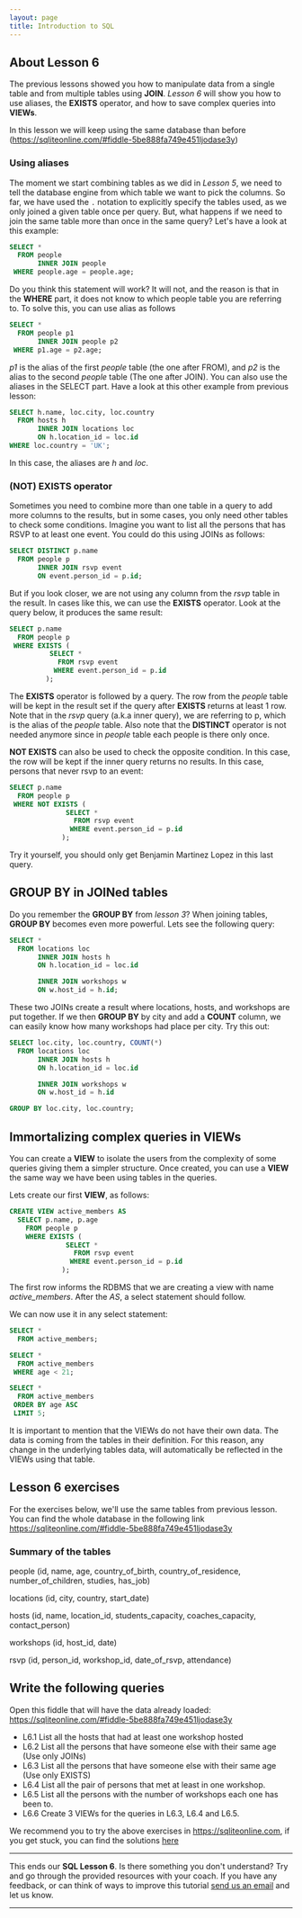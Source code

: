 ```yaml
---
layout: page
title: Introduction to SQL
---
```


## About Lesson 6

The previous lessons showed you how to manipulate data from a single table and from multiple tables using **JOIN**. _Lesson 6_ will show you how to use aliases, the **EXISTS** operator, and how to save complex queries into **VIEWs**.

In this lesson we will keep using the same database than before (https://sqliteonline.com/#fiddle-5be888fa749e451ljodase3y)

### Using aliases

The moment we start combining tables as we did in _Lesson 5_, we need to tell the database engine from which table we want to pick the columns. So far, we have used the `.` notation to explicitly specify the tables used, as we only joined a given table once per query. But, what happens if we need to join the same table more than once in the same query? Let's have a look at this example:

```SQL
SELECT *
  FROM people
       INNER JOIN people
 WHERE people.age = people.age;
```

Do you think this statement will work? It will not, and the reason is that in the **WHERE** part, it does not know to which people table you are referring to. To solve this, you can use alias as follows

```SQL
SELECT *
  FROM people p1
       INNER JOIN people p2
 WHERE p1.age = p2.age;
```

_p1_ is the alias of the first _people_ table (the one after FROM), and _p2_ is the alias to the second _people_ table (The one after JOIN). You can also use the aliases in the SELECT part. Have a look at this other example from previous lesson:


```SQL
SELECT h.name, loc.city, loc.country
  FROM hosts h
       INNER JOIN locations loc
       ON h.location_id = loc.id
WHERE loc.country = 'UK';
```
In this case, the aliases are _h_ and _loc_.

### (NOT) EXISTS operator

Sometimes you need to combine more than one table in a query to add more columns to the results, but in some cases, you only need other tables to check some conditions. Imagine you want to list all the persons that has RSVP to at least one event. You could do this using JOINs as follows:

```SQL
SELECT DISTINCT p.name
  FROM people p
       INNER JOIN rsvp event
       ON event.person_id = p.id;
```

But if you look closer, we are not using any column from the _rsvp_ table in the result. In cases like this, we can use the **EXISTS** operator. Look at the query below, it produces the same result:

```SQL
SELECT p.name
  FROM people p
 WHERE EXISTS (
          SELECT *
            FROM rsvp event
           WHERE event.person_id = p.id
         );
```

The **EXISTS** operator is followed by a query. The row from the _people_ table will be kept in the result set if the query after **EXISTS** returns at least 1 row.
Note that in the _rsvp_ query (a.k.a inner query), we are referring to p, which is the alias of the _people_ table. Also note that the **DISTINCT** operator is not needed anymore since in _people_ table each people is there only once.

**NOT EXISTS** can also be used to check the opposite condition. In this case, the row will be kept if the inner query returns no results. In this case, persons that never rsvp to an event:

```SQL
SELECT p.name
  FROM people p
 WHERE NOT EXISTS (
              SELECT *
                FROM rsvp event
               WHERE event.person_id = p.id
             );
```
Try it yourself, you should only get Benjamin Martinez Lopez in this last query.

## GROUP BY in JOINed tables

Do you remember the **GROUP BY** from _lesson 3_? When joining tables, **GROUP BY** becomes even more powerful. Lets see the following query:

```SQL
SELECT *
  FROM locations loc
       INNER JOIN hosts h
       ON h.location_id = loc.id

       INNER JOIN workshops w
       ON w.host_id = h.id;
```
These two JOINs create a result where locations, hosts, and workshops are put together. If we then **GROUP BY** by city and add a **COUNT** column, we can easily know how many workshops had place per city. Try this out:

```SQL
SELECT loc.city, loc.country, COUNT(*)
  FROM locations loc
       INNER JOIN hosts h
       ON h.location_id = loc.id

       INNER JOIN workshops w
       ON w.host_id = h.id

GROUP BY loc.city, loc.country;
```

## Immortalizing complex queries in VIEWs

You can create a **VIEW** to isolate the users from the complexity of some queries giving them a simpler structure. Once created, you can use a **VIEW** the same way we have been using tables in the queries.

Lets create our first **VIEW**, as follows:

```SQL
CREATE VIEW active_members AS
  SELECT p.name, p.age
    FROM people p
    WHERE EXISTS (
              SELECT *
                FROM rsvp event
               WHERE event.person_id = p.id
             );
```

The first row informs the RDBMS that we are creating a view with name _active_members_. After the _AS_, a select statement should follow.

We can now use it in any select statement:

```SQL
SELECT *
  FROM active_members;

SELECT *
  FROM active_members
 WHERE age < 21;

SELECT *
  FROM active_members
 ORDER BY age ASC
 LIMIT 5;
```

It is important to mention that the VIEWs do not have their own data. The data is coming from the tables in their definition. For this reason, any change in the underlying tables data, will automatically be reflected in the VIEWs using that table.

## Lesson 6 exercises

For the exercises below, we'll use the same tables from previous lesson. You can find the whole database in the following link https://sqliteonline.com/#fiddle-5be888fa749e451ljodase3y

### Summary of the tables

people (id, name, age, country_of_birth, country_of_residence, number_of_children, studies, has_job)

locations (id, city, country, start_date)

hosts (id, name, location_id, students_capacity, coaches_capacity, contact_person)

workshops (id, host_id, date)

rsvp (id, person_id, workshop_id, date_of_rsvp, attendance)

## Write the following queries

Open this fiddle that will have the data already loaded: https://sqliteonline.com/#fiddle-5be888fa749e451ljodase3y
* L6.1 List all the hosts that had at least one workshop hosted
* L6.2 List all the persons that have someone else with their same age (Use only JOINs)
* L6.3 List all the persons that have someone else with their same age (Use only EXISTS)
* L6.4 List all the pair of persons that met at least in one workshop.
* L6.5 List all the persons with the number of workshops each one has been to.
* L6.6 Create 3 VIEWs for the queries in L6.3, L6.4 and L6.5.

We recommend you to try the above exercises in https://sqliteonline.com, if you get stuck, you can find the solutions [here](solutions.md)

---
This ends our **SQL Lesson 6**. Is there something you don't understand? Try and go through the provided resources with your coach. If you have any feedback, or can think of ways to improve this tutorial [send us an email](mailto:feedback@codebar.io) and let us know.

---
